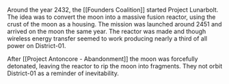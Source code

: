 Around the year 2432, the [[Founders Coalition]] started Project Lunarbolt. The idea was to convert the moon into a massive fusion reactor, using the crust of the moon as a housing. The mission was launched around 2451 and arrived on the moon the same year. The reactor was made and though wireless energy transfer seemed to work producing nearly a third of all power on District-01. 


After [[Project Antoncore - Abandonment]] the moon was forcefully detonated, leaving the reactor to rip the moon into fragments. They not orbit District-01 as a reminder of inevitability.